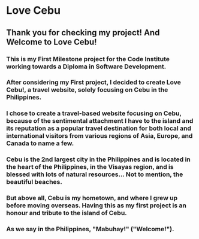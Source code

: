 # Love Cebu

## Thank you for checking my project! And Welcome to Love Cebu! 

### This is my First Milestone project for the Code Institute working towards a Diploma in Software Development. 

### After considering my First project, I decided to create Love Cebu!, a travel website, solely focusing on Cebu in the Philippines. 
### I chose to create a travel-based website focusing on Cebu, because of the sentimental attachment I have to the island and its reputation as a popular travel destination for both local and international visitors from various regions of Asia, Europe, and Canada to name a few. 
### Cebu is the 2nd largest city in the Philippines and is located in the heart of the Philippines, in the Visayas region, and is blessed with lots of natural resources… Not to mention, the beautiful beaches. 
### But above all, Cebu is my hometown, and where I grew up before moving overseas. Having this as my first project is an honour and tribute to the island of Cebu.

### As we say in the Philippines, **"Mabuhay!" ("Welcome!").** 









